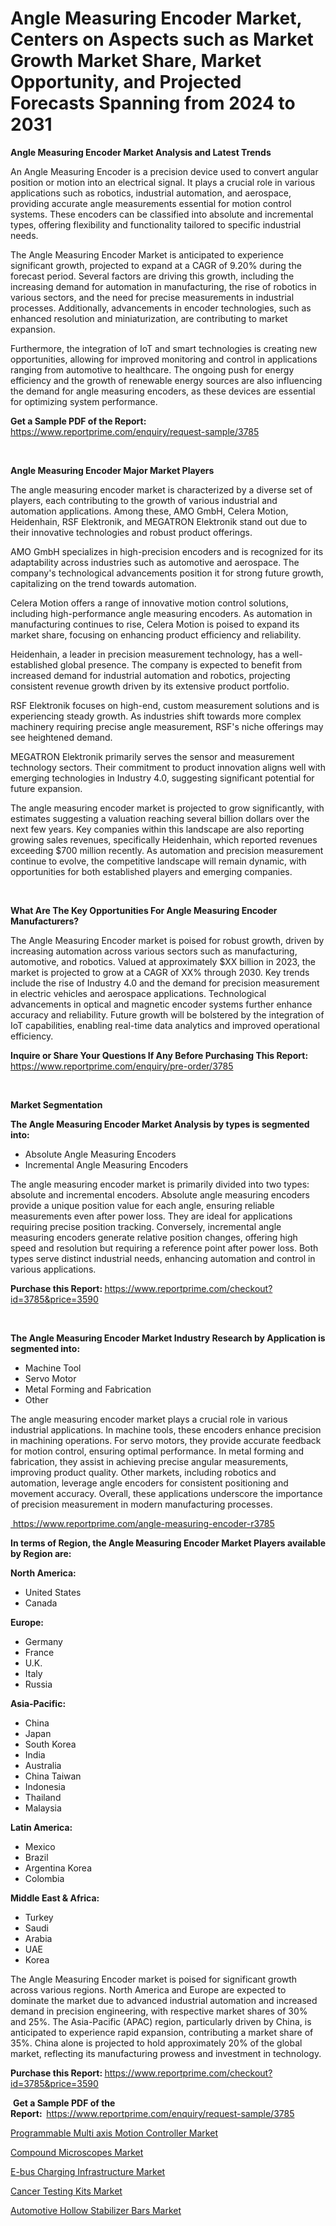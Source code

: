 <p><h1>Angle Measuring Encoder Market, Centers on Aspects such as Market Growth Market Share, Market Opportunity, and Projected Forecasts Spanning from 2024 to 2031</h1></p><p><strong>Angle Measuring Encoder Market Analysis and Latest Trends</strong></p>
<p><p>An Angle Measuring Encoder is a precision device used to convert angular position or motion into an electrical signal. It plays a crucial role in various applications such as robotics, industrial automation, and aerospace, providing accurate angle measurements essential for motion control systems. These encoders can be classified into absolute and incremental types, offering flexibility and functionality tailored to specific industrial needs.</p><p>The Angle Measuring Encoder Market is anticipated to experience significant growth, projected to expand at a CAGR of 9.20% during the forecast period. Several factors are driving this growth, including the increasing demand for automation in manufacturing, the rise of robotics in various sectors, and the need for precise measurements in industrial processes. Additionally, advancements in encoder technologies, such as enhanced resolution and miniaturization, are contributing to market expansion. </p><p>Furthermore, the integration of IoT and smart technologies is creating new opportunities, allowing for improved monitoring and control in applications ranging from automotive to healthcare. The ongoing push for energy efficiency and the growth of renewable energy sources are also influencing the demand for angle measuring encoders, as these devices are essential for optimizing system performance.</p></p>
<p><strong>Get a Sample PDF of the Report:&nbsp;</strong> <a href="https://www.reportprime.com/enquiry/request-sample/3785">https://www.reportprime.com/enquiry/request-sample/3785</a></p>
<p>&nbsp;</p>
<p><strong>Angle Measuring Encoder Major Market Players</strong></p>
<p><p>The angle measuring encoder market is characterized by a diverse set of players, each contributing to the growth of various industrial and automation applications. Among these, AMO GmbH, Celera Motion, Heidenhain, RSF Elektronik, and MEGATRON Elektronik stand out due to their innovative technologies and robust product offerings.</p><p>AMO GmbH specializes in high-precision encoders and is recognized for its adaptability across industries such as automotive and aerospace. The company's technological advancements position it for strong future growth, capitalizing on the trend towards automation.</p><p>Celera Motion offers a range of innovative motion control solutions, including high-performance angle measuring encoders. As automation in manufacturing continues to rise, Celera Motion is poised to expand its market share, focusing on enhancing product efficiency and reliability.</p><p>Heidenhain, a leader in precision measurement technology, has a well-established global presence. The company is expected to benefit from increased demand for industrial automation and robotics, projecting consistent revenue growth driven by its extensive product portfolio.</p><p>RSF Elektronik focuses on high-end, custom measurement solutions and is experiencing steady growth. As industries shift towards more complex machinery requiring precise angle measurement, RSF's niche offerings may see heightened demand.</p><p>MEGATRON Elektronik primarily serves the sensor and measurement technology sectors. Their commitment to product innovation aligns well with emerging technologies in Industry 4.0, suggesting significant potential for future expansion.</p><p>The angle measuring encoder market is projected to grow significantly, with estimates suggesting a valuation reaching several billion dollars over the next few years. Key companies within this landscape are also reporting growing sales revenues, specifically Heidenhain, which reported revenues exceeding $700 million recently. As automation and precision measurement continue to evolve, the competitive landscape will remain dynamic, with opportunities for both established players and emerging companies.</p></p>
<p>&nbsp;</p>
<p><strong>What Are The Key Opportunities For Angle Measuring Encoder Manufacturers?</strong></p>
<p><p>The Angle Measuring Encoder market is poised for robust growth, driven by increasing automation across various sectors such as manufacturing, automotive, and robotics. Valued at approximately $XX billion in 2023, the market is projected to grow at a CAGR of XX% through 2030. Key trends include the rise of Industry 4.0 and the demand for precision measurement in electric vehicles and aerospace applications. Technological advancements in optical and magnetic encoder systems further enhance accuracy and reliability. Future growth will be bolstered by the integration of IoT capabilities, enabling real-time data analytics and improved operational efficiency.</p></p>
<p><strong>Inquire or Share Your Questions If Any Before Purchasing This Report:</strong> <a href="https://www.reportprime.com/enquiry/pre-order/3785">https://www.reportprime.com/enquiry/pre-order/3785</a></p>
<p>&nbsp;</p>
<p><strong>Market Segmentation</strong></p>
<p><strong>The Angle Measuring Encoder Market Analysis by types is segmented into:</strong></p>
<p><ul><li>Absolute Angle Measuring Encoders</li><li>Incremental Angle Measuring Encoders</li></ul></p>
<p><p>The angle measuring encoder market is primarily divided into two types: absolute and incremental encoders. Absolute angle measuring encoders provide a unique position value for each angle, ensuring reliable measurements even after power loss. They are ideal for applications requiring precise position tracking. Conversely, incremental angle measuring encoders generate relative position changes, offering high speed and resolution but requiring a reference point after power loss. Both types serve distinct industrial needs, enhancing automation and control in various applications.</p></p>
<p><strong>Purchase this Report:&nbsp;</strong><a href="https://www.reportprime.com/checkout?id=3785&price=3590">https://www.reportprime.com/checkout?id=3785&price=3590</a></p>
<p>&nbsp;</p>
<p><strong>The Angle Measuring Encoder Market Industry Research by Application is segmented into:</strong></p>
<p><ul><li>Machine Tool</li><li>Servo Motor</li><li>Metal Forming and Fabrication</li><li>Other</li></ul></p>
<p><p>The angle measuring encoder market plays a crucial role in various industrial applications. In machine tools, these encoders enhance precision in machining operations. For servo motors, they provide accurate feedback for motion control, ensuring optimal performance. In metal forming and fabrication, they assist in achieving precise angular measurements, improving product quality. Other markets, including robotics and automation, leverage angle encoders for consistent positioning and movement accuracy. Overall, these applications underscore the importance of precision measurement in modern manufacturing processes.</p></p>
<p><a href="https://www.reportprime.com/angle-measuring-encoder-r3785">&nbsp;https://www.reportprime.com/angle-measuring-encoder-r3785</a></p>
<p><strong>In terms of Region, the Angle Measuring Encoder Market Players available by Region are:</strong></p>
<p>
    <p> <strong> North America: </strong>
        <ul>
            <li>United States</li>
            <li>Canada</li>
        </ul>
        </p> 
    <p> <strong> Europe: </strong>
        <ul>
            <li>Germany</li>
            <li>France</li>
            <li>U.K.</li>
            <li>Italy</li>
            <li>Russia</li>
        </ul>
        </p> 
    <p> <strong> Asia-Pacific: </strong>
        <ul>
            <li>China</li>
            <li>Japan</li>
            <li>South Korea</li>
            <li>India</li>
            <li>Australia</li>
            <li>China Taiwan</li>
            <li>Indonesia</li>
            <li>Thailand</li>
            <li>Malaysia</li>
        </ul>
        </p> 
    <p> <strong> Latin America: </strong>
        <ul>
            <li>Mexico</li>
            <li>Brazil</li>
            <li>Argentina Korea</li>
            <li>Colombia</li>
        </ul>
        </p> 
    <p> <strong> Middle East & Africa: </strong>
        <ul>
            <li>Turkey</li>
            <li>Saudi</li>
            <li>Arabia</li>
            <li>UAE</li>
            <li>Korea</li>
        </ul>
    </p>
    </p>
<p><p>The Angle Measuring Encoder market is poised for significant growth across various regions. North America and Europe are expected to dominate the market due to advanced industrial automation and increased demand in precision engineering, with respective market shares of 30% and 25%. The Asia-Pacific (APAC) region, particularly driven by China, is anticipated to experience rapid expansion, contributing a market share of 35%. China alone is projected to hold approximately 20% of the global market, reflecting its manufacturing prowess and investment in technology.</p></p>
<p><strong>Purchase this Report: </strong><a href="https://www.reportprime.com/checkout?id=3785&price=3590">https://www.reportprime.com/checkout?id=3785&price=3590</a></p>
<p>&nbsp;<strong>Get a Sample PDF of the Report:&nbsp;&nbsp;</strong><a href="https://www.reportprime.com/enquiry/request-sample/3785">https://www.reportprime.com/enquiry/request-sample/3785</a></p>
<p><strong></strong></p>
<p><p><a href="https://github.com/RickHolmes3/Market-Research-Report-List-6/blob/main/programmable-multi-axis-motion-controller-market.md">Programmable Multi axis Motion Controller Market</a></p><p><a href="https://www.linkedin.com/pulse/what-growth-drivers-compound-microscopes-market-comprehensive-q6kyc?trackingId=En8UPLGtQJquUvuz0EWi%2Bw%3D%3D">Compound Microscopes Market</a></p><p><a href="https://issuu.com/reportprime-2/docs/e-bus-charging-infrastructure-marke_493b9dabb410e6">E-bus Charging Infrastructure Market</a></p><p><a href="https://www.linkedin.com/pulse/cancer-testing-kits-market-global-insights-regional-analysis-ond2e?trackingId=HgsL9SjiRjiUrnpv4nUFCg%3D%3D">Cancer Testing Kits Market</a></p><p><a href="https://issuu.com/reportprime-2/docs/automotive-hollow-stabilizer-bars-m_c9aea5fa0069c6">Automotive Hollow Stabilizer Bars Market</a></p></p>